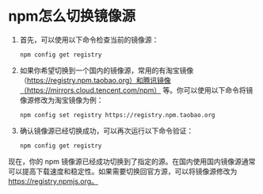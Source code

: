 # npm怎么切换镜像源
1. 首先，可以使用以下命令检查当前的镜像源：
   ```
   npm config get registry
   ```

2. 如果你希望切换到一个国内的镜像源，常用的有淘宝镜像（https://registry.npm.taobao.org）和腾讯镜像（https://mirrors.cloud.tencent.com/npm） 等。你可以使用以下命令将镜像源修改为淘宝镜像为例：
   ```
   npm config set registry https://registry.npm.taobao.org
   ```

3. 确认镜像源已经切换成功，可以再次运行以下命令验证：
   ```
   npm config get registry
   ```

现在，你的 npm 镜像源已经成功切换到了指定的源。在国内使用国内镜像源通常可以提高下载速度和稳定性。如果需要切换回官方源，可以将镜像源修改为 https://registry.npmjs.org。